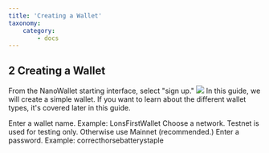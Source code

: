 ```yaml
---
title: 'Creating a Wallet'
taxonomy:
    category:
        - docs
---
```


## 2 Creating a Wallet
From the NanoWallet starting interface, select "sign up."
![](http://imgur.com/uN6K2b7.png)
In this guide, we will create a simple wallet. If you want to learn about the different wallet types, it's covered later in this guide.

Enter a wallet name. Example: LonsFirstWallet
Choose a network. Testnet is used for testing only. Otherwise use Mainnet (recommended.) 
Enter a password. Example: correcthorsebatterystaple

